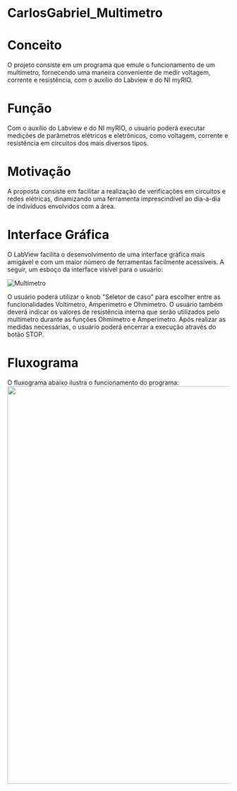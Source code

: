 # CarlosGabriel_Multimetro

# Conceito
O projeto consiste em um programa que emule o funcionamento de um multímetro, fornecendo uma maneira conveniente de medir voltagem, corrente e resistência, com o auxílio do Labview e do NI myRIO.

# Função
Com o auxílio do Labview e do NI myRIO, o usuário poderá executar medições de parâmetros elétricos e eletrônicos, como voltagem, corrente e resistência em circuitos dos mais diversos tipos.

# Motivação
A proposta consiste em facilitar a realização de verificações em circuitos e redes elétricas, dinamizando uma ferramenta imprescindível ao dia-a-dia de indivíduos envolvidos com a área.

# Interface Gráfica
O LabView facilita o desenvolvimento de uma interface gráfica mais amigável e com um maior número de ferramentas facilmente acessíveis. A seguir, um esboço da interface visível para o usuário:

![Multímetro](https://user-images.githubusercontent.com/37642374/59482578-d0486500-8e3f-11e9-9037-ad6ef9c4cd53.PNG)

O usuário poderá utilizar o knob "Seletor de caso" para escolher entre as funcionalidades Voltímetro, Amperímetro e Ohmímetro. O usuário também deverá indicar os valores de resistência interna que serão utilizados pelo multímetro durante as funções Ohmímetro e Amperímetro. Após realizar as medidas necessárias, o usuário poderá encerrar a execução através do botão STOP.

# Fluxograma
O fluxograma abaixo ilustra o funcionamento do programa:
<img src="https://user-images.githubusercontent.com/37642374/60476853-83dc9200-9c53-11e9-82d6-ac9ae19cace5.png" height="900" width="700">
